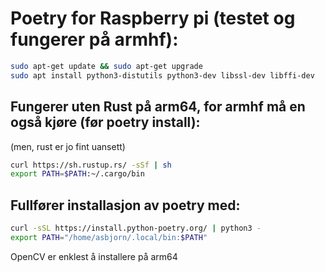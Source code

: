 # Poetry for Raspberry pi (testet og fungerer på armhf):
```bash command-line
sudo apt-get update && sudo apt-get upgrade
sudo apt install python3-distutils python3-dev libssl-dev libffi-dev
```
## Fungerer uten Rust på arm64, for armhf må en også kjøre (før poetry install):
(men, rust er jo fint uansett)
```bash command-line
curl https://sh.rustup.rs/ -sSf | sh
export PATH=$PATH:~/.cargo/bin
```
## Fullfører installasjon av poetry med:
```bash command-line
curl -sSL https://install.python-poetry.org/ | python3 -
export PATH="/home/asbjorn/.local/bin:$PATH" 
```

OpenCV er enklest å installere på arm64
